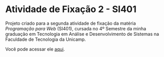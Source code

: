 <meta charset="utf-8">
<h1>Atividade de Fixação 2 - SI401</h1>
Projeto criado para a segunda atividade de fixação da matéria <i>Programação para Web</i> (SI401), cursada no 4º Semestre da minha graduação em Tecnologia em Análise e Desenvolvimento de Sistemas na Faculdade de Tecnologia da Unicamp.

Você pode acessar ele <a href="https://bsad79.github.io/Old-s-Game/">aqui</a>.
